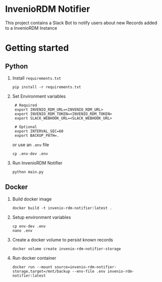 # InvenioRDM Notifier

This project contains a Slack Bot to notify users about new Records added to a InvenioRDM Instance

# Getting started

## Python

1. Install `requirements.txt`
    ```shell
    pip install -r requirements.txt
    ```
2. Set Environment variables
   ```shell
    # Required
    export INVENIO_RDM_URL=<INVENIO_RDM_URL>
    export INVENIO_RDM_TOKEN=<INVENIO_RDM_TOKEN>
    export SLACK_WEBHOOK_URL=<SLACK_WEBHOOK_URL>
    
    # Optional
    export INTERVAL_SEC=60
    export BACKUP_PATH=.
   ```
   or use an `.env` file
   ```
   cp .env-dev .env
   ```
3. Run InvenioRDM Notifier
   ```shell
   python main.py
   ```

## Docker
1. Build docker image
   ```shell
   docker build -t invenio-rdm-notifier:latest .
   ```
2. Setup environment variables
   ```shell
   cp env-dev .env
   nano .env
   ```

3. Create a docker volume to persist known records
   ```shell
   docker volume create invenio-rdm-notifier-storage
   ```
2. Run docker container
   ```shell
   docker run --mount source=invenio-rdm-notifier-storage,target=/mnt/backup --env-file .env invenio-rdm-notifier:latest 
   ```
